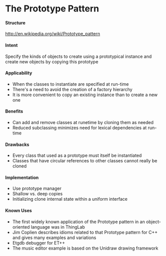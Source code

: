 # The Prototype Pattern

#### Structure
http://en.wikipedia.org/wiki/Prototype_pattern

#### Intent
Specify the kinds of objects to create using a prototypical instance and create new objects by copying this prototype

#### Applicability

  * When the classes to instantiate are specified at run-time
  * There's a need to avoid the creation of a factory hierarchy
  * It is more convenient to copy an existing instance than to create a new one

#### Benefits

  * Can add and remove classes at runetime by cloning them as needed
  * Reduced subclassing minimizes need for lexical dependencies at run-time

#### Drawbacks

  * Every class that used as a prototype must itself be instantiated
  * Classes that have circular references to other classes cannot really be cloned

#### Implementation

  * Use prototype manager
  * Shallow vs. deep copies
  * Initializing clone internal state within a uniform interface

#### Known Uses

  * The first widely known application of the Prototype pattern in an object-oriented language was in ThingLab
  * Jim Coplien describes idioms related to that Prototype pattern for C++ and gives many examples and variations
  * Etgdb debugger for ET++
  * The music editor example is based on the Unidraw drawing framework
